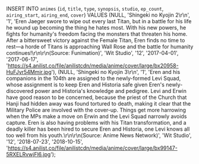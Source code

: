 INSERT INTO `animes` (`id`, `title`, `type`, `synopsis`, `studio`, `ep_count`, `airing_start`, `airing_end`, `cover`) VALUES (NULL, 'Shingeki no Kyojin 2\r\n', '1', 'Eren Jaeger swore to wipe out every last Titan, but in a battle for his life he wound up becoming the thing he hates most. With his new powers, he fights for humanity\'s freedom facing the monsters that threaten his home. After a bittersweet victory against the Female Titan, Eren finds no time to rest—a horde of Titans is approaching Wall Rose and the battle for humanity continues!\r\n\r\n(Source: Funimation)', 'Wit Studio', '12', '2017-04-01', '2017-06-17', 'https://s4.anilist.co/file/anilistcdn/media/anime/cover/large/bx20958-HuFJyr54Mmir.jpg'), (NULL, 'Shingeki no Kyojin 3\r\n', '1', 'Eren and his companions in the 104th are assigned to the newly-formed Levi Squad, whose assignment is to keep Eren and Historia safe given Eren\'s newly-discovered power and Historia\'s knowledge and pedigree. Levi and Erwin have good reason to be concerned, because the priest of the Church that Hanji had hidden away was found tortured to death, making it clear that the Military Police are involved with the cover-up. Things get more harrowing when the MPs make a move on Erwin and the Levi Squad narrowly avoids capture. Eren is also having problems with his Titan transformation, and a deadly killer has been hired to secure Eren and Historia, one Levi knows all too well from his youth.\r\n\r\n(Source: Anime News Network)', 'Wit Studio', '12', '2018-07-23', '2018-10-15', 'https://s4.anilist.co/file/anilistcdn/media/anime/cover/large/bx99147-5RXELRvwjFl6.jpg');